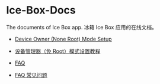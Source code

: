 # Ice-Box-Docs
The documents of Ice Box app. 
冰箱 Ice Box 应用的在线文档。

 - [Device Owner (None Root) Mode Setup](https://github.com/heruoxin/Ice-Box-Docs/blob/master/Device%20Owner%20(Non%20Root)%20Setup.md) 
 - [设备管理器（免 Root）模式设置教程](https://github.com/heruoxin/Ice-Box-Docs/blob/master/Device%20Owner%20%EF%BC%88%E5%85%8D%20ro%20o%20troot%EF%BC%89%E6%A8%A1%E5%BC%8F%E8%AE%BE%E7%BD%AE.md)
 
 - [FAQ](https://github.com/heruoxin/Ice-Box-Docs/blob/master/FAQ.md)
 - [FAQ 常见问题](https://github.com/heruoxin/Ice-Box-Docs/blob/master/FAQ%20%E5%B8%B8%E8%A7%81%E9%97%AE%E9%A2%98.md)

